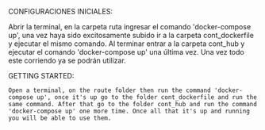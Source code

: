 
CONFIGURACIONES INICIALES:

  Abrir la terminal, en la carpeta ruta ingresar el comando 'docker-compose up', una vez haya sido excitosamente subido ir a la carpeta cont_dockerfile y ejecutar el mismo comando. Al terminar entrar a la carpeta cont_hub y ejecutar el comando 'docker-compose up' una última vez. Una vez todo este corriendo ya se podrán utilizar.
  
  GETTING STARTED:
  
    Open a terminal, on the route folder then run the command 'docker-compose up', once it's up go to the folder cont_dockerfile and run the same command. After that go to the folder cont_hub and run the command 'docker-compose up' one more time. Once all that it's up and running you will be able to use them.

